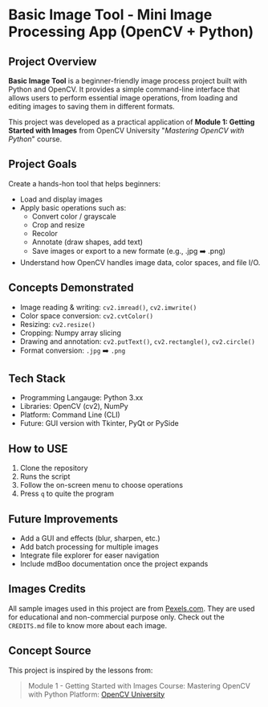 # Basic Image Tool - Mini Image Processing App (OpenCV + Python)

## Project Overview
**Basic Image Tool** is a beginner-friendly image process project
built with Python and OpenCV. It provides a simple command-line interface
that allows users to perform essential image operations, from loading and
editing images to saving them in different formats.

This project was developed as a practical application of **Module 1: Getting
Started with Images** from OpenCV University "_Mastering OpenCV with Python_"
course.

## Project Goals
Create a hands-hon tool that helps beginners:
- Load and display images
- Apply basic operations such as:
  - Convert color / grayscale
  - Crop and resize
  - Recolor
  - Annotate (draw shapes, add text)
  - Save images or export to a new formate (e.g., .jpg ➡️ .png)
- Understand how OpenCV handles image data, color spaces, and file I/O.

## Concepts Demonstrated
- Image reading & writing: `cv2.imread()`, `cv2.imwrite()`
- Color space conversion: `cv2.cvtColor()`
- Resizing: `cv2.resize()`
- Cropping: Numpy array slicing
- Drawing and annotation: `cv2.putText()`, `cv2.rectangle()`, `cv2.circle()`
- Format conversion: `.jpg` ➡️ `.png`

## Tech Stack
- Programming Langauge: Python 3.xx
- Libraries: OpenCV (cv2), NumPy
- Platform: Command Line (CLI)
- Future: GUI version with Tkinter, PyQt or PySide

## How to USE
1. Clone the repository
2. Runs the script
3. Follow the on-screen menu to choose operations
4. Press `q` to quite the program

## Future Improvements
- Add a GUI and effects (blur, sharpen, etc.)
- Add batch processing for multiple images
- Integrate file explorer for easer navigation
- Include mdBoo documentation once the project expands

## Images Credits
All sample images used in this project are from [Pexels.com](https://www.pexels.com/).
They are used for educational and non-commercial purpose only.
Check out the `CREDITS.md` file to know more about each image.

## Concept Source
This project is inspired by the lessons from:
> Module 1 - Getting Started with Images
> Course: Mastering OpenCV with Python
> Platform: [OpenCV University](https://opencv.org/university/)